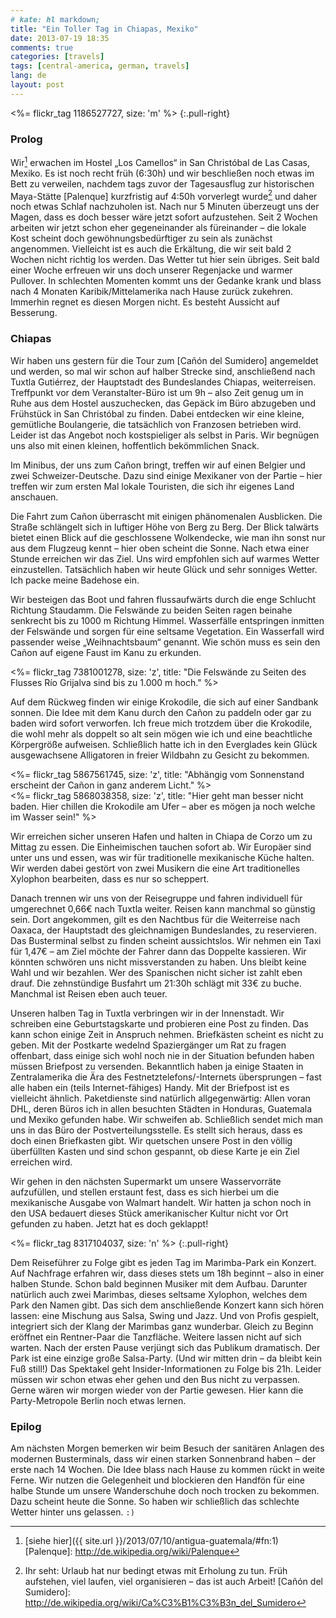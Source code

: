 ```yaml
---
# kate: hl markdown;
title: "Ein Toller Tag in Chiapas, Mexiko"
date: 2013-07-19 18:35
comments: true
categories: [travels]
tags: [central-america, german, travels]
lang: de
layout: post
---
```


<%= flickr_tag 1186527727, size: 'm' %>
{:.pull-right}

### Prolog

Wir[^1] erwachen im Hostel „Los Camellos“ in San Christóbal de Las Casas, Mexiko.
Es ist noch recht früh (6:30h) und wir beschließen noch etwas im Bett zu verweilen,
nachdem tags zuvor der Tagesausflug zur historischen Maya-Stätte [Palenque]
kurzfristig auf 4:50h vorverlegt wurde[^2] und daher noch etwas Schlaf nachzuholen
ist. Nach nur 5 Minuten überzeugt uns der Magen, dass es doch besser wäre jetzt
sofort aufzustehen. Seit 2 Wochen arbeiten wir jetzt schon eher gegeneinander als
füreinander – die lokale Kost scheint doch gewöhnungsbedürftiger zu sein als
zunächst angenommen. Vielleicht ist es auch die Erkältung, die wir seit bald 2 Wochen
nicht richtig los werden. Das Wetter tut hier sein übriges. Seit bald einer Woche
erfreuen wir uns doch unserer Regenjacke und warmer Pullover. In schlechten
Momenten kommt uns der Gedanke krank und blass nach 4 Monaten Karibik/Mittelamerika
nach Hause zurück zukehren. Immerhin regnet es diesen Morgen nicht. Es besteht
Aussicht auf Besserung.

<!-- more -->

### Chiapas

Wir haben uns gestern für die Tour zum [Cañón del Sumidero] angemeldet und werden,
so mal wir schon auf halber Strecke sind, anschließend nach Tuxtla Gutiérrez,
der Hauptstadt des Bundeslandes Chiapas, weiterreisen. Treffpunkt vor dem
Veranstalter-Büro ist um 9h – also Zeit genug um in Ruhe aus dem Hostel
auszuchecken, das Gepäck im Büro abzugeben und Frühstück in San Christóbal
zu finden. Dabei entdecken wir eine kleine, gemütliche Boulangerie, die tatsächlich
von Franzosen betrieben wird. Leider ist das Angebot noch kostspieliger als selbst
in Paris. Wir begnügen uns also mit einen kleinen, hoffentlich bekömmlichen Snack.

Im Minibus, der uns zum Cañon bringt, treffen wir auf einen Belgier und zwei
Schweizer-Deutsche. Dazu sind einige Mexikaner von der Partie – hier treffen wir
zum ersten Mal lokale Touristen, die sich ihr eigenes Land anschauen.

Die Fahrt zum Cañon überrascht mit einigen phänomenalen Ausblicken. Die Straße
schlängelt sich in luftiger Höhe von Berg zu Berg. Der Blick talwärts bietet
einen Blick auf die geschlossene Wolkendecke, wie man ihn sonst nur aus dem Flugzeug
kennt – hier oben scheint die Sonne. Nach etwa einer Stunde erreichen wir das
Ziel. Uns wird empfohlen sich auf warmes Wetter einzustellen. Tatsächlich haben
wir heute Glück und sehr sonniges Wetter. Ich packe meine Badehose ein.

Wir besteigen das Boot und fahren
flussaufwärts durch die enge Schlucht Richtung Staudamm. Die Felswände zu
beiden Seiten ragen beinahe senkrecht bis zu 1000 m Richtung Himmel. Wasserfälle
entspringen inmitten der Felswände und sorgen für eine seltsame Vegetation. Ein
Wasserfall wird passender weise „Weihnachtsbaum“ genannt. Wie schön muss es sein
den Cañon auf eigene Faust im Kanu zu erkunden.

<%= flickr_tag 7381001278, size: 'z', title: "Die Felswände zu Seiten des Flusses Río Grijalva sind bis zu 1.000 m hoch." %>

Auf dem Rückweg finden wir einige Krokodile, die sich auf einer Sandbank sonnen.
Die Idee mit dem Kanu durch den Cañon zu paddeln oder gar zu baden wird sofort
verworfen. Ich freue mich trotzdem über die Krokodile, die wohl mehr als doppelt
so alt sein mögen wie ich und eine beachtliche Körpergröße aufweisen. Schließlich
hatte ich in den Everglades kein Glück ausgewachsene Alligatoren in freier Wildbahn
zu Gesicht zu bekommen.

<div class="row">
<div class="col-md-6">
<%= flickr_tag 5867561745, size: 'z', title: "Abhängig vom Sonnenstand erscheint der Cañon in ganz anderem Licht." %>
</div>
<div class="col-md-6">
<%= flickr_tag 5868038358, size: 'z', title: "Hier geht man besser nicht baden. Hier chillen die Krokodile am Ufer – aber es mögen ja noch welche im Wasser sein!" %>
</div>
</div>

Wir erreichen sicher unseren Hafen und halten in Chiapa de Corzo um zu Mittag zu
essen. Die Einheimischen tauchen sofort ab. Wir Europäer sind unter uns und essen,
was wir für traditionelle mexikanische Küche halten. Wir werden dabei gestört von
zwei Musikern die eine Art traditionelles Xylophon bearbeiten, dass es nur so
scheppert.

Danach trennen wir uns von der Reisegruppe und fahren individuell für umgerechnet
0,66€ nach Tuxtla weiter. Reisen kann manchmal so günstig sein. Dort angekommen,
gilt es den Nachtbus für die Weiterreise nach Oaxaca, der Hauptstadt des
gleichnamigen Bundeslandes, zu reservieren. Das Busterminal selbst zu finden
scheint aussichtslos. Wir nehmen ein Taxi für 1,47€ – am Ziel möchte der Fahrer
dann das Doppelte kassieren. Wir könnten schwören uns nicht missverstanden zu haben.
Uns bleibt keine Wahl und wir bezahlen. Wer des Spanischen nicht sicher ist
zahlt eben drauf. Die zehnstündige Busfahrt um 21:30h schlägt mit 33€ zu buche.
Manchmal ist Reisen eben auch teuer.

Unseren halben Tag in Tuxtla verbringen wir in der Innenstadt. Wir schreiben
eine Geburtstagskarte und probieren eine Post zu finden. Das kann schon einige
Zeit in Anspruch nehmen. Briefkästen scheint es nicht zu geben. Mit der Postkarte
wedelnd Spaziergänger um Rat zu fragen offenbart, dass einige sich wohl noch nie
in der Situation befunden haben müssen Briefpost zu versenden. Bekanntlich haben
ja einige Staaten in Zentralamerika die Ära des Festnetztelefons/-Internets
übersprungen – fast alle haben ein (teils Internet-fähiges) Handy. Mit der
Briefpost ist es vielleicht ähnlich. Paketdienste sind natürlich allgegenwärtig:
Allen voran DHL, deren Büros ich in allen besuchten Städten in Honduras, Guatemala
und Mexiko gefunden habe. Wir schweifen ab. Schließlich sendet mich man uns in das
Büro der Postverteilungsstelle. Es stellt sich heraus, dass es doch einen Briefkasten
gibt. Wir quetschen unsere Post in den völlig überfüllten Kasten und sind schon
gespannt, ob diese Karte je ein Ziel erreichen wird.

Wir gehen in den nächsten Supermarkt um unsere Wasservorräte aufzufüllen,
und stellen erstaunt fest, dass es sich hierbei um die mexikanische Ausgabe von
Walmart handelt. Wir hatten ja schon noch in den USA bedauert dieses Stück
amerikanischer Kultur nicht vor Ort gefunden zu haben. Jetzt hat es doch geklappt!

<%= flickr_tag 8317104037, size: 'n' %>
{:.pull-right}

Dem Reiseführer zu Folge gibt es jeden Tag im Marimba-Park ein Konzert. Auf Nachfrage
erfahren wir, dass dieses stets um 18h beginnt – also in einer halben Stunde.
Schon bald beginnen Musiker mit dem Aufbau. Darunter natürlich auch zwei Marimbas,
dieses seltsame Xylophon, welches dem Park den Namen gibt. Das sich dem
anschließende Konzert kann sich hören lassen: eine Mischung aus Salsa, Swing und
Jazz. Und von Profis gespielt, integriert sich der Klang der Marimbas ganz wunderbar.
Gleich zu Beginn eröffnet ein Rentner-Paar die Tanzfläche. Weitere lassen nicht
auf sich warten. Nach der ersten Pause verjüngt sich das Publikum dramatisch.
Der Park ist eine einzige große Salsa-Party. (Und wir mitten drin – da bleibt
kein Fuß still!) Das Spektakel geht Insider-Informationen zu Folge bis 21h. Leider
müssen wir schon etwas eher gehen und den Bus nicht zu verpassen. Gerne wären
wir morgen wieder von der Partie gewesen. Hier kann die Party-Metropole
Berlin noch etwas lernen.

### Epilog

Am nächsten Morgen bemerken wir beim Besuch der sanitären Anlagen des modernen
Busterminals, dass wir einen starken Sonnenbrand haben – der erste nach 14 Wochen.
Die Idee blass nach Hause zu kommen rückt in weite Ferne.
Wir nutzen die Gelegenheit und blockieren den Handfön für eine halbe Stunde
um unsere Wanderschuhe doch noch trocken zu bekommen. Dazu scheint heute die Sonne.
So haben wir schließlich das schlechte Wetter hinter uns gelassen. `:)`

[^1]: [siehe hier]({{ site.url }}/2013/07/10/antigua-guatemala/#fn:1)
[Palenque]: <http://de.wikipedia.org/wiki/Palenque>
[^2]: Ihr seht: Urlaub hat nur bedingt etwas mit Erholung zu tun. Früh aufstehen, viel laufen, viel organisieren – das ist auch Arbeit!
[Cañón del Sumidero]: <http://de.wikipedia.org/wiki/Ca%C3%B1%C3%B3n_del_Sumidero>
